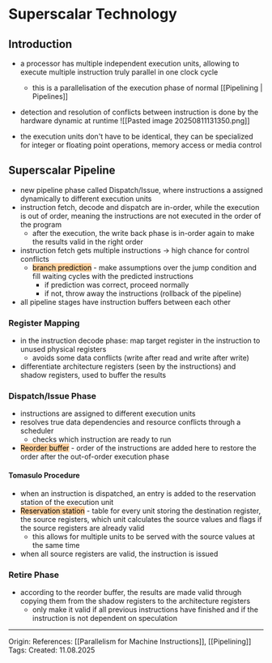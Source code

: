 # Superscalar Technology

## Introduction

- a processor has multiple independent execution units, allowing to execute multiple instruction truly parallel in one clock cycle
	- this is a parallelisation of the execution phase of normal [[Pipelining | Pipelines]]
- detection and resolution of conflicts between instruction is done by the hardware dynamic at runtime
![[Pasted image 20250811131350.png]]

- the execution units don't have to be identical, they can be specialized for integer or floating point operations, memory access or media control

## Superscalar Pipeline

- new pipeline phase called Dispatch/Issue, where instructions a assigned dynamically to different execution units
- instruction fetch, decode and dispatch are in-order, while the execution is out of order, meaning the instructions are not executed in the order of the program
	- after the execution, the write back phase is in-order again to make the results valid in the right order
- instruction fetch gets multiple instructions -> high chance for control conflicts
	- <mark style="background: #FFB86CA6;">branch prediction</mark> - make assumptions over the jump condition and fill waiting cycles with the predicted instructions
		- if prediction was correct, proceed normally
		- if not, throw away the instructions (rollback of the pipeline)
- all pipeline stages have instruction buffers between each other

###  Register Mapping

- in the instruction decode phase: map target register in the instruction to unused physical registers
	- avoids some data conflicts (write after read and write after write)
- differentiate architecture registers (seen by the instructions) and shadow registers, used to buffer the results

### Dispatch/Issue Phase 

- instructions are assigned to different execution units
- resolves true data dependencies and resource conflicts through a scheduler
	- checks which instruction are ready to run
- <mark style="background: #FFB86CA6;">Reorder buffer</mark> - order of the instructions are added here to restore the order after the out-of-order execution phase

#### Tomasulo Procedure

- when an instruction is dispatched, an entry is added to the reservation station of the execution unit
- <mark style="background: #FFB86CA6;">Reservation station</mark> - table for every unit storing the destination register, the source registers, which unit calculates the source values and flags if the source registers are already valid
	- this allows for multiple units to be served with the source values at the same time
- when all source registers are valid, the instruction is issued 

### Retire Phase

- according to the reorder buffer, the results are made valid through copying them from the shadow registers to the architecture registers
	- only make it valid if all previous instructions have finished and if the instruction is not dependent on speculation

---

Origin: 
References: [[Parallelism for Machine Instructions]], [[Pipelining]]
Tags: 
Created: 11.08.2025

